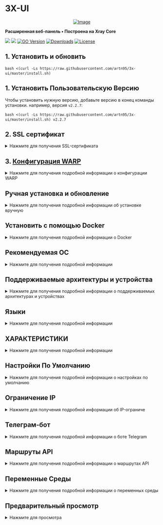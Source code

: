 # 3X-UI



<p align="center"><a href="#"><img src="./media/3X-UI.png" alt="Image"></a></p>

**Расширенная веб-панель • Построена на Xray Core**

[![](https://img.shields.io/github/v/release/artn95/3x-ui.svg)](https://github.com/artn95/3x-ui/releases)
[![](https://img.shields.io/github/actions/workflow/status/artn95/3x-ui/release.yml.svg)](#)
[![GO Version](https://img.shields.io/github/go-mod/go-version/artn95/3x-ui.svg)](#)
[![Downloads](https://img.shields.io/github/downloads/artn95/3x-ui/total.svg)](#)
[![License](https://img.shields.io/badge/license-GPL%20V3-blue.svg?longCache=true)](https://www.gnu.org/licenses/gpl-3.0.en.html)


## 1. Установить и обновить

```
bash <(curl -Ls https://raw.githubusercontent.com/artn95/3x-ui/master/install.sh) 
```

## 1. Установить Пользовательскую Версию

Чтобы установить нужную версию, добавьте версию в конец команды установки. например, версия `v2.2.7`:

```
bash <(curl -Ls https://raw.githubusercontent.com/artn95/3x-ui/master/install.sh) v2.2.7
```

## 2. SSL сертификат

<details>
  <summary>Нажмите для получения SSL-сертификата</summary>

### Облачная вспышка

Скрипт управления имеет встроенное приложение SSL-сертификата для Cloudflare. Чтобы использовать этот скрипт для подачи заявки на сертификат, вам нужно следующее:

- Электронная почта, зарегистрированная Cloudflare
- Глобальный ключ API Cloudflare
- Доменное имя было разрешено текущему серверу через cloudflare

**2.1:** Запустите `x-ui`на терминале, затем выберите `Cloudflare SSL Certificate`.


### Certbot
```
apt-get install certbot -y
```
```
certbot certonly --standalone --agree-tos --register-unsafely-without-email -d vpn-x3-s1.ru
```
(добовляем свой домен)

```
certbot renew --dry-run
```

***Совет:*** *Certbot также встроен в скрипт управления. Вы можете запустить команду `x-ui` а затем выбрать `SSL Certificate Management`.*

**2.2:** Заходите в панель управления http://`домен`:2053/panel/settings, после копируем пути сертификатов в панел управления из терминала 

![SSL1](./media/SSL1.jpg)
![SSL2](./media/SSL2.jpg)
![SSL3](./media/SSL3.jpg)

</details>

## 3. [Конфигурация WARP](https://gitlab.com/fscarmen/warp)

<details>
  <summary>Нажмите для получения подробной информации о конфигурации WARP</summary>

#### Использование

Если вы хотите использовать маршрутизацию в WARP до версии 2.1.0, выполните следующие действия:

**1.** Установите WARP в **режиме прокси-сокци SOCKS**:

   ```sh
   bash <(curl -sSL https://raw.githubusercontent.com/hamid-gh98/x-ui-scripts/main/install_warp_proxy.sh)
   ```

**2.** Если вы уже установили warp, вы можете удалить его с помощью команды ниже:

   ```sh
   warp u
   ```

**3.** Включите необходимую конфигурацию на панели

   Функции конфиг.:

   - Блокировать рекламу
   - Направьте Google + Netflix + Spotify + OpenAI (ChatGPT) в WARP
   - Исправить ошибку Google 403

</details>


## Ручная установка и обновление

<details>
  <summary>Нажмите для получения подробной информации об установке вручную</summary>

#### Использование

1. Чтобы загрузить последнюю версию сжатого пакета непосредственно на ваш сервер, выполните следующую команду:

```sh
ARCH=$(uname -m)
case "${ARCH}" in
  x86_64 | x64 | amd64) XUI_ARCH="amd64" ;;
  i*86 | x86) XUI_ARCH="386" ;;
  armv8* | armv8 | arm64 | aarch64) XUI_ARCH="arm64" ;;
  armv7* | armv7) XUI_ARCH="armv7" ;;
  armv6* | armv6) XUI_ARCH="armv6" ;;
  armv5* | armv5) XUI_ARCH="armv5" ;;
  *) XUI_ARCH="amd64" ;;
esac


wget https://github.com/artn95/3x-ui/releases/latest/download/x-ui-linux-${XUI_ARCH}.tar.gz
```

2. После загрузки сжатого пакета выполните следующие команды для установки или обновления x-ui:

```sh
ARCH=$(uname -m)
case "${ARCH}" in
  x86_64 | x64 | amd64) XUI_ARCH="amd64" ;;
  i*86 | x86) XUI_ARCH="386" ;;
  armv8* | armv8 | arm64 | aarch64) XUI_ARCH="arm64" ;;
  armv7* | armv7) XUI_ARCH="armv7" ;;
  armv6* | armv6) XUI_ARCH="armv6" ;;
  armv5* | armv5) XUI_ARCH="armv5" ;;
  *) XUI_ARCH="amd64" ;;
esac

cd /root/
rm -rf x-ui/ /usr/local/x-ui/ /usr/bin/x-ui
tar zxvf x-ui-linux-${XUI_ARCH}.tar.gz
chmod +x x-ui/x-ui x-ui/bin/xray-linux-* x-ui/x-ui.sh
cp x-ui/x-ui.sh /usr/bin/x-ui
cp -f x-ui/x-ui.service /etc/systemd/system/
mv x-ui/ /usr/local/
systemctl daemon-reload
systemctl enable x-ui
systemctl restart x-ui
```

</details>

## Установить с помощью Docker

<details>
  <summary>Нажмите для получения подробной информации о Docker</summary>

#### Использование

1. Установить Docker:

   ```sh
   bash <(curl -sSL https://get.docker.com)
   ```

2. Клонировать репозиторий проекта:

   ```sh
   git clone https://github.com/artn95/3x-ui.git
   cd 3x-ui
   ```

3. Запустить сервис

   ```sh
   docker compose up -d
   ```

   ИЛИ

   ```sh
   docker run -itd \
      -e XRAY_VMESS_AEAD_FORCED=false \
      -v $PWD/db/:/etc/x-ui/ \
      -v $PWD/cert/:/root/cert/ \
      --network=host \
      --restart=unless-stopped \
      --name 3x-ui \
      ghcr.io/artn95/3x-ui:latest
   ```

обновить до последней версии

   ```sh
    cd 3x-ui
    docker compose down
    docker compose pull 3x-ui
    docker compose up -d
   ```

удалить 3x-ui из докера 

   ```sh
    docker stop 3x-ui
    docker rm 3x-ui
    cd --
    rm -r 3x-ui
   ```

</details>


## Рекомендуемая ОС

<details>
  <summary>Нажмите для получения подробной информации</summary>
  
- Ubuntu 20.04+
- Debian 11+
- CentOS 8+
- Fedora 36+
- Arch Linux
- Manjaro
- Armbian
- AlmaLinux 9+
- Rockylinux 9+

  </details>

## Поддерживаемые архитектуры и устройства

<details>
  <summary>Нажмите для получения подробной информации о поддерживаемых архитектурах и устройствах</summary>

Наша платформа обеспечивает совместимость с различными архитектурами и устройствами, обеспечивая гибкость в различных вычислительных средах. Ниже приведены ключевые архитектуры, которые мы поддерживаем:

- **amd64**: Эта распространенная архитектура является стандартом для персональных компьютеров и серверов, беспрепятственно вмещая большинство современных операционных систем.

- **x86 / i386**: Широко распространенная в настольных и портативных компьютерах, эта архитектура пользуется широкой поддержкой многочисленных операционных систем и приложений, включая, помимо прочего, системы Windows, macOS и Linux.

- **armv8 / arm64 / aarch64**: Эта архитектура, адаптированная для современных мобильных и встроенных устройств, таких как смартфоны и планшеты, является примером таких устройств, как Raspberry Pi 4, Raspberry Pi 3, Raspberry Pi Zero 2/Zero 2 W, Orange Pi 3 LTS и многое другое.

- **armv7 / arm / arm32**: Выступая в качестве архитектуры для старых мобильных и встроенных устройств, он по-прежнему широко используется в таких устройствах, как Orange Pi Zero LTS, Orange Pi PC Plus, Raspberry Pi 2 и других.

- **armv6 / arm / arm32**: Эта архитектура, ориентированная на очень старые встроенные устройства, хотя и менее распространена, все еще используется. Такие устройства, как Raspberry Pi 1, Raspberry Pi Zero/Zero W, полагаются на эту архитектуру.

- **armv5 / arm / arm32**: Старая архитектура, в основном связанная с ранними встроенными системами, сегодня она менее распространена, но все еще может быть найдена в устаревших устройствах, таких как ранние версии Raspberry Pi и некоторые старые смартфоны.
</details>

## Языки

<details>
  <summary>Нажмите для получения подробной информации</summary>
- английский
- Французкий
- Китайский
- Русский
- Вьетнамский
- Испанский
- Индонезийский 
- Украинский

</details>

## ХАРАКТЕРИСТИКИ

<details>
  <summary>Нажмите для получения подробной информации</summary>

- Мониторинг Состояния Системы
- Поиск по всем входящим и клиентам
- Темная/светлая тема
- Поддерживает многопользовательский и многопротокольный
- Поддерживает протоколы, включая VMess, VLESS, Trojan, Shadowsocks, Dokodemo-door, Socks, HTTP, wireguard
- Поддерживает собственные протоколы XTLS, включая RPRX-Direct, Vision, REALITY
- Статистика трафика, лимит трафика, срок действия
- Настраиваемые шаблоны конфигурации Xray
- Поддерживает панель доступа HTTPS (самоутверждённое доменное имя + SSL-сертификат)
- Поддерживает приложение SSL-сертификата в один клик и автоматическое продление
- Для получения более продвинутых элементов конфигурации, пожалуйста, обратитесь к панели
- Исправлены маршруты API (пользовательские настройки будут созданы с помощью API)
- Поддерживает изменение конфигураций различными элементами, представленными на панели.
- Поддерживает базу данных экспорта/импорта из панели

</details>

## Настройки По Умолчанию

<details>
  <summary>Нажмите для получения подробной информации о настройках по умолчанию</summary>

  ### информация

- **Порт:** 2053
- **Имя пользователя и пароль:** Он будет сгенерирован случайным образом, если вы пропустите изменение.
- **Путь к базе данных:**
  - /etc/x-ui/x-ui.db
- **Путь Xray Config:**
  - /usr/local/x-ui/bin/config.json
- **Путь веб-панели б//o Развертывание SSL:**
  - http://ip:2053/panel
  - http://domain:2053/panel
- **Путь веб-панели с развертыванием SSL:**
  - https://domain:2053/panel
 
</details>


## Ограничение IP

<details>
  <summary>Нажмите для получения подробной информации об IP-ограниче</summary>

#### Использование

**Примечание:** IP Limit не будет работать правильно при использовании IP-туннеля

- Для версий до  `v1.6.1`:

  - Ограничение IP-адреса встроено в панель.

- Для версий `v1.7.0` и более поздних версий:

  - Чтобы IP Limit работал должным образом, вам необходимо установить fail2ban и необходимые файлы, выполнив следующие действия:

    1. Используйте команду `x-ui` в терминале.
    2. Выберите `IP Limit Management`.
    3. Выберите подходящие варианты в зависимости от ваших потребностей.
   
  - убедитесь, что у вас есть ./access.log в вашей конфигурации Xray после версии 2.1.3, у нас есть опция для этого
  
  ```sh
    "log": {
      "access": "./access.log",
      "dnsLog": false,
      "loglevel": "warning"
    },
  ```

</details>

## Телеграм-бот

<details>
  <summary>Нажмите для получения подробной информации о боте Telegram</summary>

#### Использование

Веб-панель поддерживает ежедневный трафик, вход в панель, резервное копирование базы данных, состояние системы, информацию о клиенте и другие уведомления и функции через Telegram Bot. Чтобы использовать бота, вам необходимо установить параметры, связанные с ботом, на панели, в том числе:

- Токен Telegram
- Идентификатор(ы) чата администратора
- Время уведомления (в синтаксисе cron)
- Уведомление о дате истечения срока действия
- Уведомление О Ограничении Трафика
- Резервное копирование базы данных
- Уведомление о загрузке процессора


**Справочный синтаксис:**

- `30 \* \* \* \* \*` - Уведомить в 30-х точках каждой точки
- `0 \*/10 \* \* \* \*` - Уведомлять в первую секунду каждые 10 минут
- `@hourly` - Почасовое уведомление
- `@daily` - Ежедневное уведомление (00:00 утра)
- `@weekly` - еженедельное уведомление
- `@every 8h` - Уведомлять каждые 8 часов

### Функции Telegram-бота

- Периодический отчет
- Уведомление о входе в систему
- Уведомление о пороге ЦП
- Порог для истечения срока действия и трафика для предварительной отчетности
- Меню отчета поддержки клиента, если имя пользователя телеграммы клиента добавлено в конфигурации пользователя
- Поддержка отчета о трафике телеграмм, поиск с помощью UUID (VMESS/VLESS) или пароля (TROJAN) - анонимно
- Бот на основе меню
- Поиск клиента по электронной почте (только для администратора)
- Проверьте все входящие
- Проверить статус сервера
- Проверьте истощенных пользователей
- Получить резервную копию по запросу и в периодических отчетах
- Многоязычный бот

### Настройка Telegram-бота

- Запустите [Botfather](https://t.me/BotFather) в своей учетной записи Telegram:
    ![Botfather](./media/botfather.png)
  
- Создайте нового бота с помощью команды /newbot: он задаст вам 2 вопроса, имя и имя пользователя для вашего бота. Обратите внимание, что имя пользователя должно заканчиваться словом "бот".
    ![Create new bot](./media/newbot.png)

- Запустите бота, который вы только что создали. Вы можете найти ссылку на своего бота здесь.
    ![token](./media/token.png)

- Введите свою панель и настройте настройки бота Telegram, как показано ниже:
![Panel Config](./media/panel-bot-config.png)

Введите свой токен бота в поле ввода номер 3. Введите идентификатор пользователя в поле ввода номер 4. Учетные записи Telegram с этим идентификатором будут администратором бота. (Вы можете ввести более одного, просто разделите их с помощью ,)

- Как получить идентификатор пользователя Telegram? Используйте этого [бота](https://t.me/useridinfobot), запустите бота, и он даст вам идентификатор пользователя Telegram.
![User ID](./media/user-id.png)

</details>

## Маршруты API

<details>
  <summary>Нажмите для получения подробной информации о маршрутах API</summary>

#### Использование

- `/login` с `POST` Пользовательские данные: `{username: '', password: ''}` Для входа в систему
- `/panel/api/inbounds` база для следующих действий:

| Method | Path                               | Action                                      |
| :----: | ---------------------------------- | ------------------------------------------- |
| `GET`  | `"/list"`                          | Get all inbounds                            |
| `GET`  | `"/get/:id"`                       | Get inbound with inbound.id                 |
| `GET`  | `"/getClientTraffics/:email"`      | Get Client Traffics with email              |
| `GET`  | `"/createbackup"`                  | Telegram bot sends backup to admins         |
| `POST` | `"/add"`                           | Add inbound                                 |
| `POST` | `"/del/:id"`                       | Delete Inbound                              |
| `POST` | `"/update/:id"`                    | Update Inbound                              |
| `POST` | `"/clientIps/:email"`              | Client Ip address                           |
| `POST` | `"/clearClientIps/:email"`         | Clear Client Ip address                     |
| `POST` | `"/addClient"`                     | Add Client to inbound                       |
| `POST` | `"/:id/delClient/:clientId"`       | Delete Client by clientId\*                 |
| `POST` | `"/updateClient/:clientId"`        | Update Client by clientId\*                 |
| `POST` | `"/:id/resetClientTraffic/:email"` | Reset Client's Traffic                      |
| `POST` | `"/resetAllTraffics"`              | Reset traffics of all inbounds              |
| `POST` | `"/resetAllClientTraffics/:id"`    | Reset traffics of all clients in an inbound |
| `POST` | `"/delDepletedClients/:id"`        | Delete inbound depleted clients (-1: all)   |
| `POST` | `"/onlines"`                       | Get Online users ( list of emails )       |

\*- Поле `clientId` Должен быть заполнен:

- `client.id` для VMESS и VLESS
- `client.password` для TROJAN
- `client.email` для Shadowsocks


- [Документация по API](https://documenter.getpostman.com/view/16802678/2s9YkgD5jm)
- [<img src="https://run.pstmn.io/button.svg" alt="Run In Postman" style="width: 128px; height: 32px;">](https://app.getpostman.com/run-collection/16802678-1a4c9270-ac77-40ed-959a-7aa56dc4a415?action=collection%2Ffork&source=rip_markdown&collection-url=entityId%3D16802678-1a4c9270-ac77-40ed-959a-7aa56dc4a415%26entityType%3Dcollection%26workspaceId%3D2cd38c01-c851-4a15-a972-f181c23359d9)
</details>

## Переменные Среды

<details>
  <summary>Нажмите для получения подробной информации о переменных среды</summary>

#### Usage

| Variable       |                      Type                      | Default       |
| -------------- | :--------------------------------------------: | :------------ |
| XUI_LOG_LEVEL  | `"debug"` \| `"info"` \| `"warn"` \| `"error"` | `"info"`      |
| XUI_DEBUG      |                   `boolean`                    | `false`       |
| XUI_BIN_FOLDER |                    `string`                    | `"bin"`       |
| XUI_DB_FOLDER  |                    `string`                    | `"/etc/x-ui"` |
| XUI_LOG_FOLDER |                    `string`                    | `"/var/log"`  |

Пример:

```sh
XUI_BIN_FOLDER="bin" XUI_DB_FOLDER="/etc/x-ui" go build main.go
```

</details>

## Предварительный просмотр
<details>
  <summary>Нажмите для просмотра</summary>
![1](./media/1.png)
![2](./media/2.png)
![3](./media/3.png)
![4](./media/4.png)
![5](./media/5.png)
![6](./media/6.png)
![7](./media/7.png)

</details>
